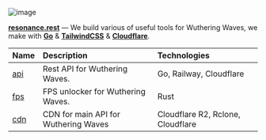 ![image](https://files.catbox.moe/vmmzkk.png)

[**resonance.rest**](https://resonance.rest) — We build various of useful tools for Wuthering Waves, we make with [**Go**](https://go.dev/) & [**TailwindCSS**](https://www.rust-lang.org/) & [**Cloudflare**](https://www.cloudflare.com/).

<div align="center">

| Name                          | Description                                | Technologies                           | 
| :---------------------------- | :----------------------------------------- | :--------------------------------------| 
| [api]                         | Rest API for Wuthering Waves.              | Go, Railway, Cloudflare                | 
| [fps]                         | FPS unlocker for Wuthering Waves.          | Rust                                   | 
| [cdn]                         | CDN for main API for Wuthering Waves       | Cloudflare R2, Rclone, Cloudflare      |    

</div>       


[api]: https://github.com/resonance-rest/api
[fps]: https://github.com/resonance-rest/fps
[cdn]: https://github.com/resonance-rest/cdn
